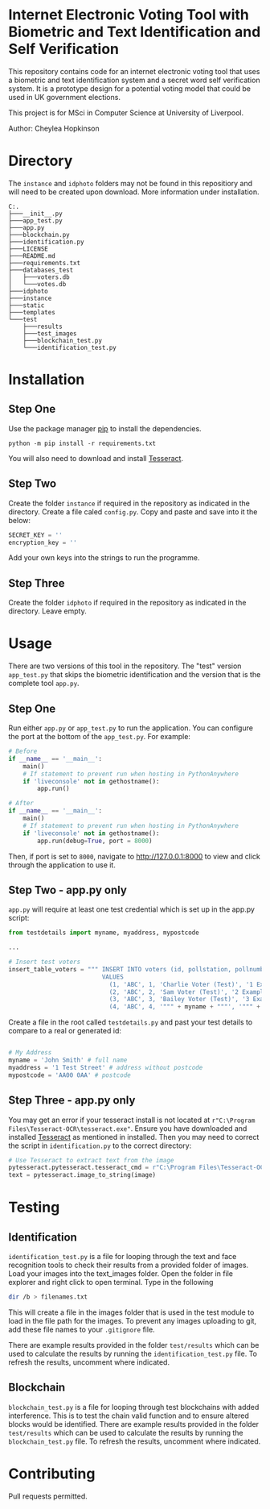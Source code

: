 # Internet Electronic Voting Tool with Biometric and Text Identification and Self Verification

This repository contains code for an internet electronic voting tool that uses a biometric and text identification system and a secret word self verification system. It is a prototype design for a potential voting model that could be used in UK government elections.

This project is for MSci in Computer Science at University of Liverpool.

Author: Cheylea Hopkinson

# Directory
The `instance` and `idphoto` folders may not be found in this repositiory and will need to be created upon download. More information under installation.

```
C:.
├───__init__.py
├───app_test.py
├───app.py
├───blockchain.py
├───identification.py
├───LICENSE
├───README.md
├───requirements.txt
├───databases_test
│   ├───voters.db
│   └───votes.db
├───idphoto
├───instance
├───static
├───templates
└───test
    ├───results
    ├───test_images
    ├───blockchain_test.py
    └───identification_test.py
```

# Installation

## Step One
Use the package manager [pip](https://pip.pypa.io/en/stable/) to install the dependencies.

```
python -m pip install -r requirements.txt
```
You will also need to download and install [Tesseract](https://github.com/UB-Mannheim/tesseract/wiki).

## Step Two
Create the folder `instance` if required in the repository as indicated in the directory. Create a file caled `config.py`. Copy and paste and save into it the below:

```python
SECRET_KEY = ''
encryption_key = ''
```
Add your own keys into the strings to run the programme.

## Step Three
Create the folder `idphoto` if required in the repository as indicated in the directory. Leave empty.


# Usage

There are two versions of this tool in the repository. The "test" version `app_test.py` that skips the biometric identification and the version that is the complete tool `app.py`.

## Step One
Run either `app.py` or `app_test.py` to run the application. You can configure the port at the bottom of the `app_test.py`. For example:

```python
# Before
if __name__ == '__main__':
    main()
    # If statement to prevent run when hosting in PythonAnywhere
    if 'liveconsole' not in gethostname():
        app.run()

# After
if __name__ == '__main__':
    main()
    # If statement to prevent run when hosting in PythonAnywhere
    if 'liveconsole' not in gethostname():
        app.run(debug=True, port = 8000)
```

Then, if port is set to `8000`, navigate to http://127.0.0.1:8000 to view and click through the application to use it.

## Step Two - app.py only
`app.py` will require at least one test credential which is set up in the app.py script:

```python
from testdetails import myname, myaddress, mypostcode

...

# Insert test voters
insert_table_voters = """ INSERT INTO voters (id, pollstation, pollnumber, name, address, postcode, iseligible)
                          VALUES
                            (1, 'ABC', 1, 'Charlie Voter (Test)', '1 Example Street', 'ZZ01 000', 1),
                            (2, 'ABC', 2, 'Sam Voter (Test)', '2 Example Street', 'ZZ01 000', 1),
                            (3, 'ABC', 3, 'Bailey Voter (Test)', '3 Example Street', 'ZZ01 000', 1),
                            (4, 'ABC', 4, '""" + myname + """', '""" + myaddress + """', '""" + mypostcode + """', 1);
```

Create a file in the root called `testdetails.py` and past your test details to compare to a real or generated id:

``` python

# My Address
myname = 'John Smith' # full name
myaddress = '1 Test Street' # address without postcode
mypostcode = 'AA00 0AA' # postcode

```

## Step Three - app.py only
You may get an error if your tesseract install is not located at `r"C:\Program Files\Tesseract-OCR\tesseract.exe"`. Ensure you have downloaded and installed [Tesseract](https://github.com/UB-Mannheim/) as mentioned in installed. Then you may need to correct the script in `identification.py` to the correct directory:

``` python
# Use Tesseract to extract text from the image
pytesseract.pytesseract.tesseract_cmd = r"C:\Program Files\Tesseract-OCR\tesseract.exe"
text = pytesseract.image_to_string(image)
```

# Testing

## Identification
`identification_test.py` is a file for looping through the text and face recognition tools to check their results from a provided folder of images. Load your images into the text_images folder.
Open the folder in file explorer and right click to open terminal. Type in the following

``` bash
dir /b > filenames.txt
```

This will create a file in the images folder that is used in the test module to load in the file path for the images. To prevent any images uploading to git, add these file names to your `.gitignore` file.

There are example results provided in the folder `test/results` which can be used to calculate the results by running the `identification_test.py` file. To refresh the results, uncomment where indicated.

## Blockchain
`blockchain_test.py` is a file for looping through test blockchains with added interference. This is to test the chain valid function and to ensure altered blocks would be identified.
There are example results provided in the folder `test/results` which can be used to calculate the results by running the `blockchain_test.py` file. To refresh the results, uncomment where indicated.

# Contributing
Pull requests permitted.